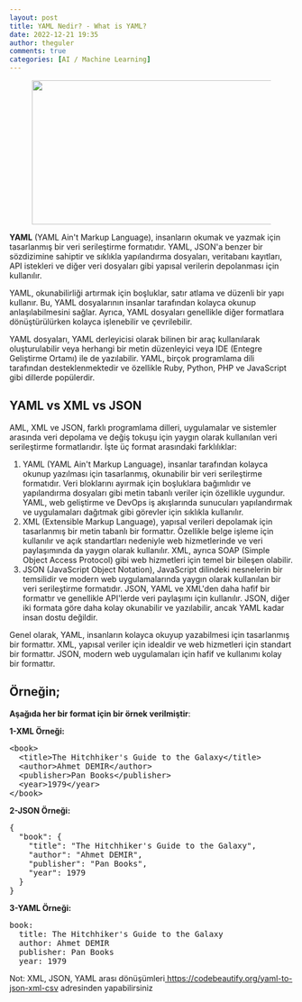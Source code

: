 ```yaml
---
layout: post
title: YAML Nedir? - What is YAML?
date: 2022-12-21 19:35
author: theguler
comments: true
categories: [AI / Machine Learning]
---
```

<!-- wp:image {"id":5851,"width":485,"height":256,"sizeSlug":"large","linkDestination":"none"} -->
<figure class="wp-block-image size-large is-resized"><img src="https://farukguler.com/assets/post_images/yaml.png?w=1000" alt="" class="wp-image-5851" width="485" height="256" /></figure>
<!-- /wp:image -->

<!-- wp:paragraph -->
<p><strong>YAML</strong> (YAML Ain't Markup Language), insanların okumak ve yazmak için tasarlanmış bir veri serileştirme formatıdır. YAML, JSON'a benzer bir sözdizimine sahiptir ve sıklıkla yapılandırma dosyaları, veritabanı kayıtları, API istekleri ve diğer veri dosyaları gibi yapısal verilerin depolanması için kullanılır.</p>
<!-- /wp:paragraph -->

<!-- wp:paragraph -->
<p>YAML, okunabilirliği artırmak için boşluklar, satır atlama ve düzenli bir yapı kullanır. Bu, YAML dosyalarının insanlar tarafından kolayca okunup anlaşılabilmesini sağlar. Ayrıca, YAML dosyaları genellikle diğer formatlara dönüştürülürken kolayca işlenebilir ve çevrilebilir.</p>
<!-- /wp:paragraph -->

<!-- wp:paragraph -->
<p>YAML dosyaları, YAML derleyicisi olarak bilinen bir araç kullanılarak oluşturulabilir veya herhangi bir metin düzenleyici veya IDE (Entegre Geliştirme Ortamı) ile de yazılabilir. YAML, birçok programlama dili tarafından desteklenmektedir ve özellikle Ruby, Python, PHP ve JavaScript gibi dillerde popülerdir.</p>
<!-- /wp:paragraph -->

<!-- wp:heading -->
<h2 class="wp-block-heading"><strong>YAML vs XML vs JSON</strong></h2>
<!-- /wp:heading -->

<!-- wp:paragraph -->
<p>AML, XML ve JSON, farklı programlama dilleri, uygulamalar ve sistemler arasında veri depolama ve değiş tokuşu için yaygın olarak kullanılan veri serileştirme formatlarıdır. İşte üç format arasındaki farklılıklar:</p>
<!-- /wp:paragraph -->

<!-- wp:list {"ordered":true} -->
<ol><!-- wp:list-item -->
<li>YAML (YAML Ain't Markup Language), insanlar tarafından kolayca okunup yazılması için tasarlanmış, okunabilir bir veri serileştirme formatıdır. Veri bloklarını ayırmak için boşluklara bağımlıdır ve yapılandırma dosyaları gibi metin tabanlı veriler için özellikle uygundur. YAML, web geliştirme ve DevOps iş akışlarında sunucuları yapılandırmak ve uygulamaları dağıtmak gibi görevler için sıklıkla kullanılır.</li>
<!-- /wp:list-item -->

<!-- wp:list-item -->
<li>XML (Extensible Markup Language), yapısal verileri depolamak için tasarlanmış bir metin tabanlı bir formattır. Özellikle belge işleme için kullanılır ve açık standartları nedeniyle web hizmetlerinde ve veri paylaşımında da yaygın olarak kullanılır. XML, ayrıca SOAP (Simple Object Access Protocol) gibi web hizmetleri için temel bir bileşen olabilir.</li>
<!-- /wp:list-item -->

<!-- wp:list-item -->
<li>JSON (JavaScript Object Notation), JavaScript dilindeki nesnelerin bir temsilidir ve modern web uygulamalarında yaygın olarak kullanılan bir veri serileştirme formatıdır. JSON, YAML ve XML'den daha hafif bir formattır ve genellikle API'lerde veri paylaşımı için kullanılır. JSON, diğer iki formata göre daha kolay okunabilir ve yazılabilir, ancak YAML kadar insan dostu değildir.</li>
<!-- /wp:list-item --></ol>
<!-- /wp:list -->

<!-- wp:paragraph -->
<p>Genel olarak, YAML, insanların kolayca okuyup yazabilmesi için tasarlanmış bir formattır. XML, yapısal veriler için idealdir ve web hizmetleri için standart bir formattır. JSON, modern web uygulamaları için hafif ve kullanımı kolay bir formattır.</p>
<!-- /wp:paragraph -->

<!-- wp:heading -->
<h2 class="wp-block-heading">Örneğin;</h2>
<!-- /wp:heading -->

<!-- wp:paragraph -->
<p><strong>Aşağıda her bir format için bir örnek verilmiştir</strong>:</p>
<!-- /wp:paragraph -->

<!-- wp:paragraph -->
<p><strong>1-XML Örneği:</strong></p>
<!-- /wp:paragraph -->

<!-- wp:preformatted -->
<pre class="wp-block-preformatted">&lt;book&gt;
  &lt;title&gt;The Hitchhiker's Guide to the Galaxy&lt;/title&gt;
  &lt;author&gt;Ahmet DEMIR&lt;/author&gt;
  &lt;publisher&gt;Pan Books&lt;/publisher&gt;
  &lt;year&gt;1979&lt;/year&gt;
&lt;/book&gt;</pre>
<!-- /wp:preformatted -->

<!-- wp:paragraph -->
<p><strong>2-JSON Örneği:</strong></p>
<!-- /wp:paragraph -->

<!-- wp:preformatted -->
<pre class="wp-block-preformatted">{
  "book": {
    "title": "The Hitchhiker's Guide to the Galaxy",
    "author": "Ahmet DEMIR",
    "publisher": "Pan Books",
    "year": 1979
  }
}</pre>
<!-- /wp:preformatted -->

<!-- wp:paragraph -->
<p><strong>3-YAML Örneği:</strong></p>
<!-- /wp:paragraph -->

<!-- wp:preformatted -->
<pre class="wp-block-preformatted">book:
  title: The Hitchhiker's Guide to the Galaxy
  author: Ahmet DEMIR
  publisher: Pan Books
  year: 1979</pre>
<!-- /wp:preformatted -->

<!-- wp:paragraph -->
<p>Not: XML, JSON, YAML arası dönüşümleri<a href="https://codebeautify.org/yaml-to-json-xml-csv"> https://codebeautify.org/yaml-to-json-xml-csv</a> adresinden yapabilirsiniz</p>
<!-- /wp:paragraph -->
